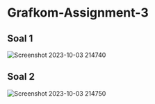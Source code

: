 # Grafkom-Assignment-3


## Soal 1
![Screenshot 2023-10-03 214740](https://github.com/adrianismu/Grafkom-Assignment-3/assets/71255346/50bc508d-182f-47fe-988d-8dcd8c0c43ff)


## Soal 2
![Screenshot 2023-10-03 214750](https://github.com/adrianismu/Grafkom-Assignment-3/assets/71255346/1dc71696-6294-4da1-8b24-3867caffda6e)
